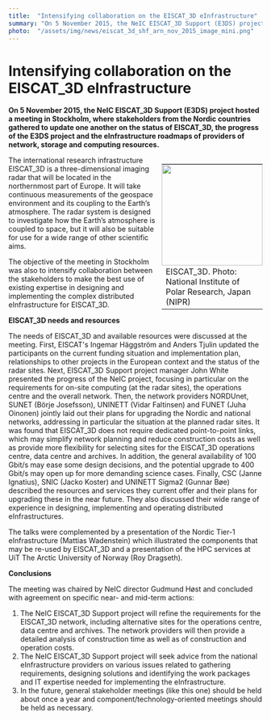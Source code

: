 ```yaml
---
title:  "Intensifying collaboration on the EISCAT_3D eInfrastructure" 
summary: "On 5 November 2015, the NeIC EISCAT_3D Support (E3DS) project hosted a meeting in Stockholm, where stakeholders from the Nordic countries gathered to update one another on the status of EISCAT_3D, the progress of the E3DS project and the eInfrastructure roadmaps of providers of network, storage and computing resources."
photo:  "/assets/img/news/eiscat_3d_shf_arn_nov_2015_image_mini.png"
---
```


Intensifying collaboration on the EISCAT_3D eInfrastructure
============================================================

**On 5 November 2015, the NeIC EISCAT_3D Support (E3DS) project hosted a meeting in Stockholm, where stakeholders from the Nordic countries gathered to update one another on the status of EISCAT_3D, the progress of the E3DS project and the eInfrastructure roadmaps of providers of network, storage and computing resources.**

<div style="width:200px; float:right; margin:0 0 10 10;">
<table>
<tr style="line-height:0px; padding:0; margin:0;">
<td style="padding:0; margin:0;">
<img style="padding:0; margin:0; width:200px;" src="{{ site.baseurl }}/assets/img/news/eiscat_3d_shf_arn_nov_2015_image_mini.png" width="200px"/>

</td>
</tr>
<tr style="padding:0; margin:0;">
<td style="width:200px;">
EISCAT_3D. Photo: National Institute of Polar Research, Japan (NIPR)

</td>
</tr>
</table>
</div>
The international research infrastructure EISCAT_3D is a three-dimensional imaging radar that will be located in the northernmost part of Europe. It will take continuous measurements of the geospace environment and its coupling to the Earth’s atmosphere. The radar system is designed to investigate how the Earth’s atmosphere is coupled to space, but it will also be suitable for use for a wide range of other scientific aims.

The objective of the meeting in Stockholm was also to intensify collaboration between the stakeholders to make the best use of existing expertise in designing and implementing the complex distributed eInfrastructure for EISCAT_3D.

**EISCAT_3D needs and resources**

The needs of EISCAT_3D and available resources were discussed at the meeting. First, EISCAT's Ingemar Häggström and Anders Tjulin updated the participants on the current funding situation and implementation plan, relationships to other projects in the European context and the status of the radar sites. Next, EISCAT_3D Support project manager John White presented the progress of the NeIC project, focusing in particular on the requirements for on-site computing (at the radar sites), the operations centre and the overall network. Then, the network providers NORDUnet, SUNET (Börje Josefsson), UNINETT (Vidar Faltinsen) and FUNET (Juha Oinonen) jointly laid out their plans for upgrading the Nordic and national networks, addressing in particular the situation at the planned radar sites. It was found that EISCAT_3D does not require dedicated point-to-point links, which may simplify network planning and reduce construction costs as well as provide more flexibility for selecting sites for the EISCAT_3D operations centre, data centre and archives. In addition, the general availability of 100 Gbit/s may ease some design decisions, and the potential upgrade to 400 Gbit/s may open up for more demanding science cases. Finally, CSC (Janne Ignatius), SNIC (Jacko Koster) and UNINETT Sigma2 (Gunnar Bøe) described the resources and services they current offer and their plans for upgrading these in the near future. They also discussed their wide range of experience in designing, implementing and operating distributed eInfrastructures.

The talks were complemented by a presentation of the Nordic Tier-1 eInfrastructure (Mattias Wadenstein) which illustrated the components that may be re-used by EISCAT_3D and a presentation of the HPC services at UiT The Arctic University of Norway (Roy Dragseth).

**Conclusions**

The meeting was chaired by NeIC director Gudmund Høst and concluded with agreement on specific near- and mid-term actions:

1.  The NeIC EISCAT_3D Support project will refine the requirements for the EISCAT_3D network, including alternative sites for the operations centre, data centre and archives. The network providers will then provide a detailed analysis of construction time as well as of construction and operation costs.
2.  The NeIC EISCAT_3D Support project will seek advice from the national eInfrastructure providers on various issues related to gathering requirements, designing solutions and identifying the work packages and IT expertise needed for implementing the eInfrastructure.
3.  In the future, general stakeholder meetings (like this one) should be held about once a year and component/technology-oriented meetings should be held as necessary.

